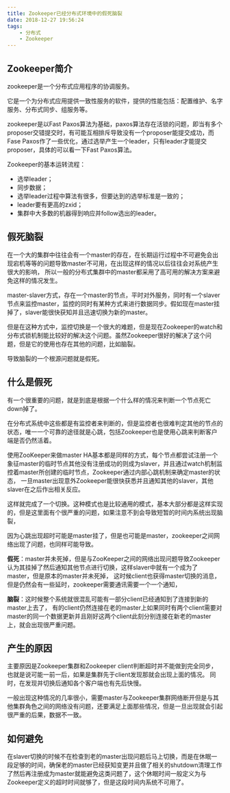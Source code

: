 ```yaml
---
title: Zookeeper已经分布式环境中的假死脑裂
date: 2018-12-27 19:56:24
tags: 
    - 分布式
    - Zookeeper
---
```


## Zookeeper简介

zookeeper是一个分布式应用程序的协调服务。

它是一个为分布式应用提供一致性服务的软件，提供的性能包括：配置维护、名字服务、分布式同步、组服务等。
 
zookeeper是以Fast Paxos算法为基础，paxos算法存在活锁的问题，即当有多个proposer交错提交时，有可能互相排斥导致没有一个proposer能提交成功，而Fase Paxos作了一些优化，通过选举产生一个leader，只有leader才能提交proposer，具体的可以看一下Fast Paxos算法。

Zookeeper的基本运转流程：

- 选举leader；
- 同步数据；
- 选举leader过程中算法有很多，但要达到的选举标准是一致的；
- leader要有更高的zxid；
- 集群中大多数的机器得到响应并follow选出的leader。

## 假死脑裂 
在一个大的集群中往往会有一个master的存在，在长期运行过程中不可避免会出现宕机等等的问题导致master不可用，在出现这样的情况以后往往会对系统产生很大的影响，
所以一般的分布式集群中的master都采用了高可用的解决方案来避免这样的情况发生。 


master-slaver方式，存在一个master的节点，平时对外服务，同时有一个slaver节点来监控master，监控的同时有某种方式来进行数据同步。假如现在master挂掉了，slaver能很快获知并且迅速切换为新的master。

但是在这种方式中，监控切换是一个很大的难题，但是现在Zookeeper的watch和分布式锁机制能比较好的解决这个问题。虽然Zookeeper很好的解决了这个问题，但是它的使用也存在其他的问题，比如脑裂。 

导致脑裂的一个根源问题就是假死。

## 什么是假死 

有一个很重要的问题，就是到底是根据一个什么样的情况来判断一个节点死亡down掉了。 

在分布式系统中这些都是有监控者来判断的，但是监控者也很难判定其他的节点的状态，唯一一个可靠的途径就是心跳，包括Zookeeper也是使用心跳来判断客户端是否仍然活着。 

使用ZooKeeper来做master HA基本都是同样的方式，每个节点都尝试注册一个象征master的临时节点其他没有注册成功的则成为slaver，并且通过watch机制监控着master所创建的临时节点，Zookeeper通过内部心跳机制来确定master的状态，
一旦master出现意外Zookeeper能很快获悉并且通知其他的slaver，其他slaver在之后作出相关反应。

这样就完成了一个切换。这种模式也是比较通用的模式，基本大部分都是这样实现的，但是这里面有个很严重的问题，如果注意不到会导致短暂的时间内系统出现脑裂，

因为心跳出现超时可能是master挂了，但是也可能是master，zookeeper之间网络出现了问题，也同样可能导致。

**假死**：master并未死掉，但是与ZooKeeper之间的网络出现问题导致Zookeeper认为其挂掉了然后通知其他节点进行切换，这样slaver中就有一个成为了master，但是原本的master并未死掉，
这时候client也获得master切换的消息，但是仍然会有一些延时，zookeeper需要通讯需要一个一个通知，

**脑裂**：这时候整个系统就很混乱可能有一部分client已经通知到了连接到新的master上去了，
有的client仍然连接在老的master上如果同时有两个client需要对master的同一个数据更新并且刚好这两个client此刻分别连接在新老的master上，就会出现很严重问题。

## 产生的原因
主要原因是Zookeeper集群和Zookeeper client判断超时并不能做到完全同步，也就是说可能一前一后，如果是集群先于client发现那就会出现上面的情况。
同时，在发现并切换后通知各个客户端也有先后快慢。

一般出现这种情况的几率很小，需要master与Zookeeper集群网络断开但是与其他集群角色之间的网络没有问题，还要满足上面那些情况，但是一旦出现就会引起很严重的后果，数据不一致。

## 如何避免 
在slaver切换的时候不在检查到老的master出现问题后马上切换，而是在休眠一段足够的时间，确保老的master已经获知变更并且做了相关的shutdown清理工作了然后再注册成为master就能避免这类问题了，这个休眠时间一般定义为与Zookeeper定义的超时时间就够了，但是这段时间内系统不可用了。


